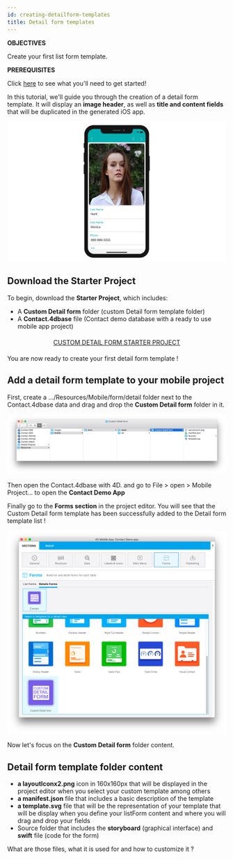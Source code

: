 ```yaml
---
id: creating-detailform-templates
title: Detail form templates
---
```


<div markdown="1" class = "objectives">

**OBJECTIVES**

Create your first list form template.

</div>

<div markdown="1" class = "prerequisites">

**PREREQUISITES**

Click [here](prerequisites.html) to see what you'll need to get started!

</div>

In this tutorial, we'll guide you through the creation of a detail form template. It will display an **image header**, as well as **title and content fields** that will be duplicated in the generated iOS app.

![Custom template final result](assets/custom-detailform/custom-template-final-result.png)

## Download the Starter Project

To begin, download the **Starter Project**, which includes:

* A **Custom Detail form** folder (custom Detail form template folder)
* A **Contact.4dbase** file (Contact demo database with a ready to use mobile app project)

<div markdown="1" style="text-align: center; margin-top: 20px; margin-bottom: 20px">
<a class="button"
href="../assets/custom-detailform/CustomDetailFormStarterProject.zip">CUSTOM DETAIL FORM STARTER PROJECT</a>
</div>

You are now ready to create your first detail form template !

## Add a detail form template to your mobile project

First, create a .../Resources/Mobile/form/detail folder next to the Contact.4dbase data and drag and drop the **Custom Detail form** folder in it.

![Mobile folder custom template](assets/custom-detailform/mobile-folder-custom-template.png)

Then open the Contact.4dbase with 4D. and go to File > open > Mobile Project... to open the **Contact Demo App** 

Finally go to the **Forms section** in the project editor. You will see that the Custom Detail form template has been successfully added to the Detail form template list !

![Forms section](assets/custom-detailform/custom-detailform-template.png)

Now let's focus on the **Custom Detail form** folder content.

## Detail form template folder content

* **a layoutIconx2.png** icon in 160x160px that will be displayed in the project editor when you select your custom template among others
* **a manifest.json** file that includes a basic description of the template
* **a template.svg** file that will be the representation of your template that will be display when you define your listForm content and where you will drag and drop your fields
* Source folder that includes the **storyboard** (graphical interface) and **swift** file (code for the form)

What are those files, what it is used for and how to customize it ?